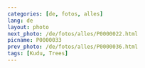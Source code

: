 ```yaml
---
categories: [de, fotos, alles]
lang: de
layout: photo
next_photo: /de/fotos/alles/P0000022.html
picname: P0000033
prev_photo: /de/fotos/alles/P0000036.html
tags: [Kudu, Trees]
---
```

